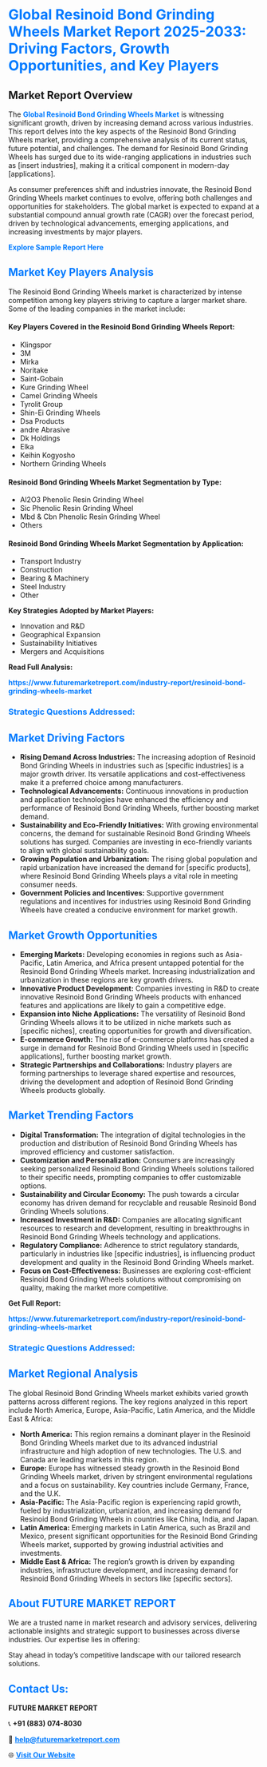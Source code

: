 <h1 style="color: #007BFF;">Global Resinoid Bond Grinding Wheels Market Report 2025-2033: Driving Factors, Growth Opportunities, and Key Players</h1>

<section id="overview">
<h2>Market Report Overview</h2>
<p>The <a href="https://www.futuremarketreport.com/industry-report/resinoid-bond-grinding-wheels-market" style="color: #007BFF; text-decoration: none;"><strong>Global Resinoid Bond Grinding Wheels Market</strong></a> is witnessing significant growth, driven by increasing demand across various industries. This report delves into the key aspects of the Resinoid Bond Grinding Wheels market, providing a comprehensive analysis of its current status, future potential, and challenges. The demand for Resinoid Bond Grinding Wheels has surged due to its wide-ranging applications in industries such as [insert industries], making it a critical component in modern-day [applications].</p>
<p>As consumer preferences shift and industries innovate, the Resinoid Bond Grinding Wheels market continues to evolve, offering both challenges and opportunities for stakeholders. The global market is expected to expand at a substantial compound annual growth rate (CAGR) over the forecast period, driven by technological advancements, emerging applications, and increasing investments by major players.</p>
</section>

<section id="overview">
<p><a href="https://www.futuremarketreport.com/request-sample/reportId=30947" style="color: #007BFF; text-decoration: none;"><strong>Explore Sample Report Here</strong></a></p>
</section>

<section id="key-players">
<h2 style="color: #007BFF;">Market Key Players Analysis</h2>
<p>The Resinoid Bond Grinding Wheels market is characterized by intense competition among key players striving to capture a larger market share. Some of the leading companies in the market include:</p>
<h4>Key Players Covered in the Resinoid Bond Grinding Wheels Report:</h4>
<ul><li>Klingspor</li><li>3M</li><li>Mirka</li><li>Noritake</li><li>Saint-Gobain</li><li>Kure Grinding Wheel</li><li>Camel Grinding Wheels</li><li>Tyrolit Group</li><li>Shin-Ei Grinding Wheels</li><li>Dsa Products</li><li>andre Abrasive</li><li>Dk Holdings</li><li>Elka</li><li>Keihin Kogyosho</li><li>Northern Grinding Wheels</li></ul>
<h4>Resinoid Bond Grinding Wheels Market Segmentation by Type:</h4>
<ul><li>Al2O3 Phenolic Resin Grinding Wheel</li><li>Sic Phenolic Resin Grinding Wheel</li><li>Mbd &amp; Cbn Phenolic Resin Grinding Wheel</li><li>Others</li></ul>

<h4>Resinoid Bond Grinding Wheels Market Segmentation by Application:</h4>
<ul><li>Transport Industry</li><li>Construction</li><li>Bearing &amp; Machinery</li><li>Steel Industry</li><li>Other</li></ul>
<p><strong>Key Strategies Adopted by Market Players:</strong></p>
<ul>
<li>Innovation and R&D</li>
<li>Geographical Expansion</li>
<li>Sustainability Initiatives</li>
<li>Mergers and Acquisitions</li>
</ul>
</section>

<section>
<p><strong>Read Full Analysis: </strong></p><a href="https://www.futuremarketreport.com/industry-report/resinoid-bond-grinding-wheels-market" style="color: #007BFF; text-decoration: none;"><strong>https://www.futuremarketreport.com/industry-report/resinoid-bond-grinding-wheels-market</strong></a>
<h3 style="color: #007BFF;">Strategic Questions Addressed:</h3>
</section>

<section id="driving-factors">
<h2 style="color: #007BFF;">Market Driving Factors</h2>
<ul>
<li><strong>Rising Demand Across Industries:</strong> The increasing adoption of Resinoid Bond Grinding Wheels in industries such as [specific industries] is a major growth driver. Its versatile applications and cost-effectiveness make it a preferred choice among manufacturers.</li>
<li><strong>Technological Advancements:</strong> Continuous innovations in production and application technologies have enhanced the efficiency and performance of Resinoid Bond Grinding Wheels, further boosting market demand.</li>
<li><strong>Sustainability and Eco-Friendly Initiatives:</strong> With growing environmental concerns, the demand for sustainable Resinoid Bond Grinding Wheels solutions has surged. Companies are investing in eco-friendly variants to align with global sustainability goals.</li>
<li><strong>Growing Population and Urbanization:</strong> The rising global population and rapid urbanization have increased the demand for [specific products], where Resinoid Bond Grinding Wheels plays a vital role in meeting consumer needs.</li>
<li><strong>Government Policies and Incentives:</strong> Supportive government regulations and incentives for industries using Resinoid Bond Grinding Wheels have created a conducive environment for market growth.</li>
</ul>
</section>

<section id="growth-opportunities">
<h2 style="color: #007BFF;">Market Growth Opportunities</h2>
<ul>
<li><strong>Emerging Markets:</strong> Developing economies in regions such as Asia-Pacific, Latin America, and Africa present untapped potential for the Resinoid Bond Grinding Wheels market. Increasing industrialization and urbanization in these regions are key growth drivers.</li>
<li><strong>Innovative Product Development:</strong> Companies investing in R&D to create innovative Resinoid Bond Grinding Wheels products with enhanced features and applications are likely to gain a competitive edge.</li>
<li><strong>Expansion into Niche Applications:</strong> The versatility of Resinoid Bond Grinding Wheels allows it to be utilized in niche markets such as [specific niches], creating opportunities for growth and diversification.</li>
<li><strong>E-commerce Growth:</strong> The rise of e-commerce platforms has created a surge in demand for Resinoid Bond Grinding Wheels used in [specific applications], further boosting market growth.</li>
<li><strong>Strategic Partnerships and Collaborations:</strong> Industry players are forming partnerships to leverage shared expertise and resources, driving the development and adoption of Resinoid Bond Grinding Wheels products globally.</li>
</ul>
</section>

<section id="trending-factors">
<h2 style="color: #007BFF;">Market Trending Factors</h2>
<ul>
<li><strong>Digital Transformation:</strong> The integration of digital technologies in the production and distribution of Resinoid Bond Grinding Wheels has improved efficiency and customer satisfaction.</li>
<li><strong>Customization and Personalization:</strong> Consumers are increasingly seeking personalized Resinoid Bond Grinding Wheels solutions tailored to their specific needs, prompting companies to offer customizable options.</li>
<li><strong>Sustainability and Circular Economy:</strong> The push towards a circular economy has driven demand for recyclable and reusable Resinoid Bond Grinding Wheels solutions.</li>
<li><strong>Increased Investment in R&D:</strong> Companies are allocating significant resources to research and development, resulting in breakthroughs in Resinoid Bond Grinding Wheels technology and applications.</li>
<li><strong>Regulatory Compliance:</strong> Adherence to strict regulatory standards, particularly in industries like [specific industries], is influencing product development and quality in the Resinoid Bond Grinding Wheels market.</li>
<li><strong>Focus on Cost-Effectiveness:</strong> Businesses are exploring cost-efficient Resinoid Bond Grinding Wheels solutions without compromising on quality, making the market more competitive.</li>
</ul>
</section>

<section>
<p><strong>Get Full Report: </strong></p><a href="https://www.futuremarketreport.com/industry-report/resinoid-bond-grinding-wheels-market" style="color: #007BFF; text-decoration: none;"><strong>https://www.futuremarketreport.com/industry-report/resinoid-bond-grinding-wheels-market</strong></a>
<h3 style="color: #007BFF;">Strategic Questions Addressed:</h3>
</section>


<section id="regional-analysis">
<h2 style="color: #007BFF;">Market Regional Analysis</h2>
<p>The global Resinoid Bond Grinding Wheels market exhibits varied growth patterns across different regions. The key regions analyzed in this report include North America, Europe, Asia-Pacific, Latin America, and the Middle East & Africa:</p>
<ul>
<li><strong>North America:</strong> This region remains a dominant player in the Resinoid Bond Grinding Wheels market due to its advanced industrial infrastructure and high adoption of new technologies. The U.S. and Canada are leading markets in this region.</li>
<li><strong>Europe:</strong> Europe has witnessed steady growth in the Resinoid Bond Grinding Wheels market, driven by stringent environmental regulations and a focus on sustainability. Key countries include Germany, France, and the U.K.</li>
<li><strong>Asia-Pacific:</strong> The Asia-Pacific region is experiencing rapid growth, fueled by industrialization, urbanization, and increasing demand for Resinoid Bond Grinding Wheels in countries like China, India, and Japan.</li>
<li><strong>Latin America:</strong> Emerging markets in Latin America, such as Brazil and Mexico, present significant opportunities for the Resinoid Bond Grinding Wheels market, supported by growing industrial activities and investments.</li>
<li><strong>Middle East & Africa:</strong> The region’s growth is driven by expanding industries, infrastructure development, and increasing demand for Resinoid Bond Grinding Wheels in sectors like [specific sectors].</li>
</ul>
</section>

<footer>
<h2 style="color: #007BFF;">About FUTURE MARKET REPORT</h2>
<p>We are a trusted name in market research and advisory services, delivering actionable insights and strategic support to businesses across diverse industries. Our expertise lies in offering:</p>

<p>Stay ahead in today’s competitive landscape with our tailored research solutions.</p>

<h2 style="color: #007BFF;">Contact Us:</h2>
<p><strong>FUTURE MARKET REPORT</strong></p>
<p>📞 <strong>+91 (883) 074-8030</strong></p>
<p>📧 <strong><a href="mailto:help@futuremarketreport.com" style="color: #007BFF;">help@futuremarketreport.com</a></strong></p>
<p>🌐 <strong><a href="https://www.futuremarketreport.com/" style="color: #007BFF;">Visit Our Website</a></strong></p>
</footer>